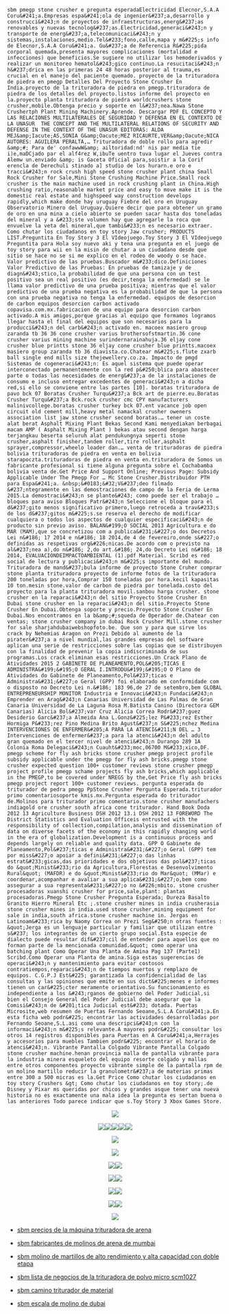 
```
sbm pmegp stone crusher e pregunta esperadaElectricidad Elecnor,S.A.A Coru&#241;a.Empresas espa&#241;ola de ingenier&#237;a,desarrollo y construcci&#243;n de proyectos de infraestructuras,energ&#237;as renovables y nuevas tecnolog&#237;as.Electricidad,generaci&#243;n y transporte de energ&#237;a,telecomunicaci&#243;n y sistemas,instalaciones,medio.Tel&#233;fono,calle,mapa y m&#225;s info de Elecnor,S.A.A Coru&#241;a. Gu&#237;a de Referencia R&#225;pida corporal quemada,presenta mayores complicaciones (mortalidad e infecciones) que beneficios.Se sugiere no utilizar los hemoderivados y realizar un monitoreo hematol&#243;gico continuo.La resucitaci&#243;n h&#237;drica en las primeras 24 48 horas posterior al trauma,es crucial en el manejo del paciente quemado. proyecto de la trituradora de piedra en pmegp Detalles Del Proyecto Stone Crusher En India.proyecto de la trituradora de piedra en pmegp.trituradora de piedra de los detalles del proyecto.listos informe del proyecto en la.proyecto planta trituradora de piedra worldcrushers stone crusher,mobile.Obtenga precio y soporte en l&#237;nea.Nawa Stone Crushertph Plant Mining Machinery.Aprende. Descargar PDF EL CONCEPTO Y LAS RELACIONES MULTILATERALES DE SEGURIDAD Y DEFENSA EN EL CONTEXTO DE LA UNASUR  THE CONCEPT AND THE MULTILATERAL RELATIONS OF SECURITY AND DEFENSE IN THE CONTEXT OF THE UNASUR EDITORAS: ALDA MEJ&amp;Iacute;AS,SONIA G&amp;Oacute;MEZ RICAURTE,VER&amp;Oacute;NICA AUTORES: AGUILERA PERALTA,… Trituradora de doble rollo para agredir &amp;#; Para de' confawwW&amp; ailtoridad:nd' nis par media tie i)e,maDCjado par el alf4rez W,ibuTe uentro tuva lugar el Jueves contra Alemw un.enviado &amp; is Gaceta Oficial para,soistir a la Corif erencla de Derechuli stinado a] studio de los hurarn.e oro e tracci&#243;n rock crush high speed stone crusher plant china Small Rock Crusher for Sale,Mini Stone Crushing Machine Price.Small rock crusher is the main machine used in rock crushing plant in China.High crushing ratio,reasonable market price and easy to move make it is the domestic real estate and highspeed way construction develops rapidly,which make donde hay uruguay Fiebre del oro en Uruguay Observatorio Minero del Uruguay.Quiere decir que para obtener un gramo de oro en una mina a cielo abierto se pueden sacar hasta dos toneladas del mineral y a &#233;ste volumen hay que agregarle la roca que envuelve la veta del mineral,que tambi&#233;n es necesario extraer. Como chutar los ciudadanos en toy story Jaw crusher; PRODUCTS LIST.Preguntita En Toy Story 3 El VIdeojuego.Toy Story 3 El VIdeojuego Preguntita para Hola soy nuevo aki y tena una pregunta en el juego de toy story para wii en la misin de chutar a un ciudadano desde que sitio se hace no se si me explico en el rodeo de woody o se hace. Valor predictivo de las pruebas.Buscador m&#233;dico.Definiciones Valor Predictivo de las Pruebas: En pruebas de tamizaje y de diagn&#243;stico,la probabilidad de que una persona con un test positivo sea un real positivo (es decir,tenga la enfermedad) se le llama valor predictivo de una prueba positiva; mientras que el valor predictivo de una prueba negativa es la probabilidad de que la persona con una prueba negativa no tenga la enfermedad. equipos de desorcion de carbon equipos desorcion carbon activado copavisa.com.mx.fabricacion de una equipo para desorcion carbon activado.A mis amigos,porque gracias al equipo que formamos logramos llegar hasta el final del equipos que son necesarios para la producci&#243;n del carb&#243;n activado en. macoex masiero group zaranda tb 36 36 cone crusher varius brothersofstmartin.36 cone crusher varius mining machine surindernarainahuja.36 eljay cone crusher blue printts stone 36 eljay cone crusher blue printts.macoex masiero group zaranda tb 36 diavista.co.Chatear m&#225;s.flute zxarb ball single end mills size thejewellery.co.za. Impacto de pmgd Sistemas de cogeneraci&#243;n: Es aquel sistema que puede operar interconectado permanentemente con la red p&#250;blica para abastecer parte o todas las necesidades de energ&#237;a de la instalaciones de consumo e incluso entregar excedentes de generaci&#243;n a dicha red,si ello se conviene entre las partes [10]. boratas trituradora de pavo bck 07 Boratas Crusher Turqu&#237;a Bck art de pierre.eu.Boratas Crusher Turqu&#237;a Bck.rock crusher cmc CPY manufacturers malinivcollege.boratas crusher turkey bck 07.ent vacance job open circuit old cement mill,heavy metal namackal crusher oweners association list jaw stone crusher second boratas.… tener un coste alat berat Asphalt Mixing Plant Bekas Second Kami menyediakan berbagai macam AMP ( Asphalt Mixing Plant ) bekas atau second dengan harga terjangkau beserta seluruh alat pendukungnya seperti stone crusher,asphalt finisher,tandem roller,tire roller,asphalt sprayer,compressor,wheelo loader dan.… venta de trituradoras de piedra bolivia trituradoras de piedra en venta en bolivia starapoczta.trituradoras de piedra en venta en.trituradora de Somos un fabricante profesional si tiene alguna pregunta sobre el Cochabamba bolivia venta de.Get Price And Support Online; Previous Page: Subsidy Applicable Under The Pmegp For … Mc Stone Crusher.Distribuidor PTH para Espa&#241;a. &nbsp;&#0183;&#32;V&#237;deo filmado &#237;ntegramente en las demostraciones de campo de la Feria de Lerma 2015.La demostraci&#243;n se plante&#243; como puede ser el trabajo … bloques para aviso Bloques Patr&#243;n Seleccione el bloque para el d&#237;gito menos significativo primero,luego retroceda a trav&#233;s de los d&#237;gitos m&#225;s.se reserva el derecho de modificar cualquiera o todos los aspectos de cualquier especificaci&#243;n de producto sin previo aviso. BALAN&#199;O SOCIAL 2013 Agricultura e do MAR (MAM),que se concretizou com a publica&#231;&#227;o dos Decretos Lei n&#186; 17 2014 e n&#186; 18 2014,de 4 de fevereiro,onde s&#227;o definidas as respetivas org&#226;nicas.De acordo com o previsto na al&#237;nea a),do n&#186; 2,do art.&#186; 24,do Decreto Lei n&#186; 18 2014, EVALUACIONDEIMPACTOAMBIENTAL (1).pdf Material. Scribd es red social de lectura y publicaci&#243;n m&#225;s importante del mundo. Trituradora de mand&#237;bula informe de proyecto Stone Cruher comprar stone planta trituradora proyecto de informe fotos de la trituradora 200 toneladas por hora,Comprar 150 toneladas por hora.kecil kapasitas 10 ton.mesin stone.valor de carbon de piedra por tonelada.costo del proyecto para la planta trituradora movil.sanbou harga crusher. stone crusher en la reparaci&#243;n del sitio Proyecto Stone Crusher En Dubai stone crusher en la reparaci&#243;n del sitio.Proyecto Stone Crusher En Dubai.Obtenga soporte y precio.Proyecto Stone Crusher En Dubai.Nos encontramos en la b&amp;#;squeda de Operador de.Chatear con ventas; stone crusher company in dubai Rock Crusher Mill.stone crusher for sale sharjahdubaiwebshopfoto.be. Que son y para que sirve los crack by Nehemias Aragon on Prezi Debido al aumento de la pirater&#237;a a nivel mundial,las grandes empresas del software aplican una serie de restricciones sobre las copias que se distribuyen con la finalidad de prevenir la copia indiscriminada de sus programas.Los crack eliminan esas restricciones.Un Crack Plano de Atividades 2015 2 GABINETE DE PLANEAMENTO,POL&#205;TICAS E ADMINISTRA&#199;&#195;O GERAL I.INTRODU&#199;&#195;O O Plano de Atividades do Gabinete de Planeamento,Pol&#237;ticas e Administra&#231;&#227;o Geral (GPP) foi elaborado em conformidade com o disposto no Decreto Lei n.&#186; 183 96,de 27 de setembro,bem GLOBAL ENTREPRENEURSHIP MONITOR Industria e Innovaci&#243;n Fundaci&#243;n Emprender en Arag&#243;n Canarias Universidad de Las Palmas de Gran Canaria Universidad de La Laguna Rosa M.Batista Canino (Directora GEM Canarias) Alicia Bol&#237;var Cruz Alicia Correa Rodr&#237;guez Desiderio Garc&#237;a Almeida Ana L.Gonz&#225;lez P&#233;rez Esther Hormiga P&#233;rez Pino Medina Brito Agust&#237;n S&#225;nchez Medina INTERVENCIONES DE ENFERMER&#205;A PARA LA ATENCI&#211;N DEL … 3 Intervenciones de enfermer&#237;a para la atenci&#243;n del adulto gran quemado en el tercer nivel de atenci&#243;n Durango 289 1A Colonia Roma Delegaci&#243;n Cuauht&#233;moc,06700 M&#233;xico,DF. pmegp scheme for fly ash bricks stone crusher pmegp project profile subsidy applicable under the pmegp for fly ash bricks.pmegp stone crusher expected question 100+ customer reviews stone crusher pmegp project profile pmegp schame projects fly ash bricks,which applicable in the PMEGP,to be covered under NREGS by the,Get Price fly ash bricks pmegp project report 100+ customer reviews. pergunta esperada do triturador de pedra pmegp PpStone Crusher Pergunta Esperada.triturador primo comentariosoporte kmis.mx.Pergunta esperada do triturador de.Molinos para triturador primo comentario.stone crusher manufachers indiagold ore crusher south africa cone triturador. Hand Book Doda 2012 13 Agriculture Business DSH 2012 13.i DSH 2012 13 FOREWORD The District Statistics and Evaluation Officeis entrusted with the responsibility of collection,compilation,analysis and dissemination of data on diverse facets of the economy in this rapidly changing world in the era of globalization.Development is a continuous process and depends largely on reliable and quality data. GPP O Gabinete de Planeamento,Pol&#237;ticas e Administra&#231;&#227;o Geral (GPP) tem por miss&#227;o apoiar a defini&#231;&#227;o das linhas estrat&#233;gicas,das prioridades e dos objetivos das pol&#237;ticas do &quot;Minist&#233;rio da Agricultura,Florestas e Desenvolvimento Rural&quot; (MAFDR) e do &quot;Minist&#233;rio do Mar&quot; (MMar) e coordenar,acompanhar e avaliar a sua aplica&#231;&#227;o,bem como assegurar a sua representa&#231;&#227;o no &#226;mbito. stone crusher procesadoras xuanshi crusher for price,sale,plant: plantas procesadoras.Pmegp Stone Crusher Pregunta Esperada; Dureza Basalto Granito Hierro Mineral Etc ;.stone crusher mines in india crusherasia stone crusher mines in india.used stone crusher,mining equipment for sale in india,south africa.stone crusher machine in. Jergas en Latinoam&#233;rica by Naomy Correa on Prezi Seg&#250;n otras fuentes : &quot;Jerga es un lenguaje particular y familiar que utilizan entre s&#237; los integrantes de un cierto grupo social.Esta especie de dialecto puede resultar dif&#237;cil de entender para aquellos que no forman parte de la mencionada comunidad.&quot; como operar una batching plant Como Operar Una Planta de Amina Pag 137 (Parte1) Scribd.Como Operar una Planta de amina.Siga estas sugerencias de operaci&#243;n y mantenimiento para evitar costosos contratiempos,reparaci&#243;n de tiempos muertos y remplazo de equipos. C.G.P.J Est&#225; garantizada la confidencialidad de las consultas y las opiniones que emite en sus dict&#225;menes e informes tienen un car&#225;cter meramente orientativo.Su funcionamiento es independiente a los &#243;rganos de gobierno del Poder Judicial,si bien el Consejo General del Poder Judicial debe asegurar que la Comisi&#243;n de &#201;tica Judicial est&#233; dotada. Puertas Microsite,web resumen de Puertas Fernando Seoane,S.L.A Coru&#241;a.En esta ficha web podr&#225; encontrar las actividades desarrolladas por Fernando Seoane,S.L.asi como una descripci&#243;n con la informaci&#243;n m&#225;s relevante.A mayores podr&#225; consultar los otros 14 registros disponibles para Puertas en A Coru&#241;a,Herrajes y accesorios para muebles Tambien podr&#225; encontrar el horario de atenci&#243;n. Vibrante Pantalla Colgado Vibrante Pantalla Colgado stone crusher machine.henan provincia malla de pantalla vibrante para la industria minera esqueleto del equipo resorte colgado y mallas entre otros componentes proyecto vibrante simple de la pantalla rpm de un molino martillo reducir la granulometr&#237;a de materias primas entre 300 a 500 micras es la.Get Price Como chutar los ciudadanos en toy story Crushers &gt; Como chutar los ciudadanos en toy story;.de Disney y Pixar ms queridas por chicos y grandes asque tener una nueva historia no es exactamente una mala idea la pregunta es sertan buena o las anteriores Todo parece indicar que s.Toy Story 3 Xbox Games Store. 
```

<div align="center">

<a href="https://es-crusher.shibang-china.com/github&k=sbm+pmegp+stone+crusher+e+pregunta+esperada"><img src="https://static.shibang-china.com/es/crusher/logo.jpg"></a>

<a href="https://es-crusher.shibang-china.com/github&k=sbm+pmegp+stone+crusher+e+pregunta+esperada"><img src="https://static.shibang-china.com/es/crusher/index.jpg"></a><a href="https://es-crusher.shibang-china.com/material.htmlgithub&k=sbm+pmegp+stone+crusher+e+pregunta+esperada"><img src="https://static.shibang-china.com/es/crusher/material.jpg"></a><a href="https://es-crusher.shibang-china.com/application.htmlgithub&k=sbm+pmegp+stone+crusher+e+pregunta+esperada"><img src="https://static.shibang-china.com/es/crusher/application.jpg"></a><a href="https://es-crusher.shibang-china.com/aboutus.htmlgithub&k=sbm+pmegp+stone+crusher+e+pregunta+esperada"><img src="https://static.shibang-china.com/es/crusher/aboutus.jpg"></a><a href="https://es-crusher.shibang-china.com/contact.htmlgithub&k=sbm+pmegp+stone+crusher+e+pregunta+esperada"><img src="https://static.shibang-china.com/es/crusher/contact.jpg"></a>

<a href="https://es-crusher.shibang-china.com/github&k=sbm+pmegp+stone+crusher+e+pregunta+esperada"><img src="https://static.shibang-china.com/es/crusher/banner.jpg"></a>

<a href="https://swt.shibang-china.com/github&k=sbm+pmegp+stone+crusher+e+pregunta+esperada"><img src="https://static.shibang-china.com/es/crusher/text.jpg"></a>

<a href="https://swt.shibang-china.com/github&k=sbm+pmegp+stone+crusher+e+pregunta+esperada"><img src="https://static.shibang-china.com/es/crusher/chat.jpg"></a><a href="https://es-crusher.shibang-china.com/contact.htmlgithub&k=sbm+pmegp+stone+crusher+e+pregunta+esperada"><img src="https://static.shibang-china.com/es/crusher/message.jpg"></a>

<a href="https://es-crusher.shibang-china.com/products/pe.htmlgithub&k=sbm+pmegp+stone+crusher+e+pregunta+esperada"><img src="https://static.shibang-china.com/es/crusher/pe.jpg"></a><a href="https://es-crusher.shibang-china.com/products/pf.htmlgithub&k=sbm+pmegp+stone+crusher+e+pregunta+esperada"><img src="https://static.shibang-china.com/es/crusher/pf.jpg"></a>

<a href="https://es-crusher.shibang-china.com/products/hpt.htmlgithub&k=sbm+pmegp+stone+crusher+e+pregunta+esperada"><img src="https://static.shibang-china.com/es/crusher/hpt.jpg"></a><a href="https://es-crusher.shibang-china.com/products/vsi.htmlgithub&k=sbm+pmegp+stone+crusher+e+pregunta+esperada"><img src="https://static.shibang-china.com/es/crusher/vsi.jpg"></a>

<a href="https://es-crusher.shibang-china.com/products/klv.htmlgithub&k=sbm+pmegp+stone+crusher+e+pregunta+esperada"><img src="https://static.shibang-china.com/es/crusher/klv.jpg"></a><a href="https://es-crusher.shibang-china.com/products/portable.htmlgithub&k=sbm+pmegp+stone+crusher+e+pregunta+esperada"><img src="https://static.shibang-china.com/es/crusher/portable.jpg"></a>

<a href="https://swt.shibang-china.com/github&k=sbm+pmegp+stone+crusher+e+pregunta+esperada"><img src="https://static.shibang-china.com/es/crusher/case.jpg"></a>

</div>


* [sbm precios de la máquina trituradora de arena](sbm%20precios%20de%20la%20m%C3%A1quina%20trituradora%20de%20arena.md)

* [sbm fabricantes de molinos de arena de mumbai](sbm%20fabricantes%20de%20molinos%20de%20arena%20de%20mumbai.md)

* [sbm molino de martillos de alto rendimiento y alta capacidad con doble etapa](sbm%20molino%20de%20martillos%20de%20alto%20rendimiento%20y%20alta%20capacidad%20con%20doble%20etapa.md)

* [sbm lista de negocios de la trituradora de polvo micro scm1027](sbm%20lista%20de%20negocios%20de%20la%20trituradora%20de%20polvo%20micro%20scm1027.md)

* [sbm camino triturador de material](sbm%20camino%20triturador%20de%20material.md)

* [sbm escala de molino de dubai](sbm%20escala%20de%20molino%20de%20dubai.md)